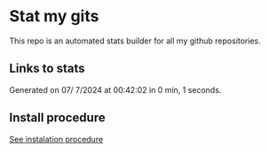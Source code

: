 # Stat my gits

This repo is an automated stats builder for all my github repositories.

## Links to stats


Generated on 07/ 7/2024 at 00:42:02 in 0 min, 1 seconds.

## Install procedure

[See instalation procedure](./src/install.md)
